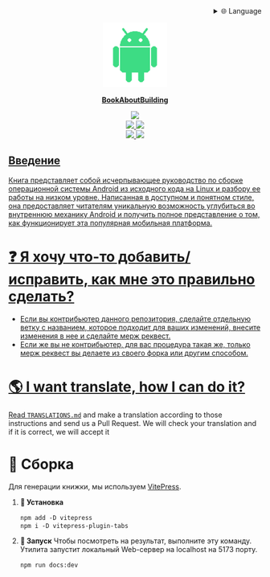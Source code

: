 
<div align="right">
  <details>
    <summary >🌐 Language</summary>
    <div>
      <div align="center">
        <a href="https://openaitx.github.io/view.html?user=Roker2&project=BookAboutBuilding&lang=en">English</a>
        | <a href="https://openaitx.github.io/view.html?user=Roker2&project=BookAboutBuilding&lang=zh-CN">简体中文</a>
        | <a href="https://openaitx.github.io/view.html?user=Roker2&project=BookAboutBuilding&lang=zh-TW">繁體中文</a>
        | <a href="https://openaitx.github.io/view.html?user=Roker2&project=BookAboutBuilding&lang=ja">日本語</a>
        | <a href="https://openaitx.github.io/view.html?user=Roker2&project=BookAboutBuilding&lang=ko">한국어</a>
        | <a href="https://openaitx.github.io/view.html?user=Roker2&project=BookAboutBuilding&lang=hi">हिन्दी</a>
        | <a href="https://openaitx.github.io/view.html?user=Roker2&project=BookAboutBuilding&lang=th">ไทย</a>
        | <a href="https://openaitx.github.io/view.html?user=Roker2&project=BookAboutBuilding&lang=fr">Français</a>
        | <a href="https://openaitx.github.io/view.html?user=Roker2&project=BookAboutBuilding&lang=de">Deutsch</a>
        | <a href="https://openaitx.github.io/view.html?user=Roker2&project=BookAboutBuilding&lang=es">Español</a>
        | <a href="https://openaitx.github.io/view.html?user=Roker2&project=BookAboutBuilding&lang=it">Italiano</a>
        | <a href="https://openaitx.github.io/view.html?user=Roker2&project=BookAboutBuilding&lang=ru">Русский</a>
        | <a href="https://openaitx.github.io/view.html?user=Roker2&project=BookAboutBuilding&lang=pt">Português</a>
        | <a href="https://openaitx.github.io/view.html?user=Roker2&project=BookAboutBuilding&lang=nl">Nederlands</a>
        | <a href="https://openaitx.github.io/view.html?user=Roker2&project=BookAboutBuilding&lang=pl">Polski</a>
        | <a href="https://openaitx.github.io/view.html?user=Roker2&project=BookAboutBuilding&lang=ar">العربية</a>
        | <a href="https://openaitx.github.io/view.html?user=Roker2&project=BookAboutBuilding&lang=fa">فارسی</a>
        | <a href="https://openaitx.github.io/view.html?user=Roker2&project=BookAboutBuilding&lang=tr">Türkçe</a>
        | <a href="https://openaitx.github.io/view.html?user=Roker2&project=BookAboutBuilding&lang=vi">Tiếng Việt</a>
        | <a href="https://openaitx.github.io/view.html?user=Roker2&project=BookAboutBuilding&lang=id">Bahasa Indonesia</a>
        | <a href="https://openaitx.github.io/view.html?user=Roker2&project=BookAboutBuilding&lang=as">অসমীয়া</
      </div>
    </div>
  </details>
</div>

<p align="center">
  <img src="website/public/icon.png" width="128"/>
  <p align="center"><b>BookAboutBuilding</b></p>
</p>

<p align="center">
<img src="https://img.shields.io/badge/Android-3DDC84?style=for-the-badge&logo=android&logoColor=white"/><br>
<img src="https://img.shields.io/badge/lineageos-167C80?style=for-the-badge&logo=lineageos&logoColor=white"/>
<img src="https://img.shields.io/badge/Linux-FCC624?style=for-the-badge&logo=linux&logoColor=black"/><br>
<img src="https://img.shields.io/badge/Arch%20Linux-1793D1?logo=arch-linux&logoColor=fff&style=for-the-badge"/>
<img src="https://img.shields.io/badge/Debian-D70A53?style=for-the-badge&logo=debian&logoColor=white"/>
</p>

## Введение

Книга представляет собой исчерпывающее руководство по сборке операционной системы Android из исходного кода на Linux и разбору ее работы на низком уровне. Написанная в доступном и понятном стиле, она предоставляет читателям уникальную возможность углубиться во внутреннюю механику Android и получить полное представление о том, как функционирует эта популярная мобильная платформа.

# ❓ Я хочу что-то добавить/исправить, как мне это правильно сделать?

* Если вы контрибьютер данного репозитория, сделайте отдельную ветку с названием, которое подходит для ваших изменений, внесите изменения в нее и сделайте мерж реквест. 
* Если же вы не контрибьютер, для вас процедура такая же, только мерж реквест вы делаете из своего форка или другим способом.

# 🌎 I want translate, how I can do it?
Read [`TRANSLATIONS.md`](TRANSLATIONS.md) and make a translation according to those instructions and send us a Pull Request. We will check your translation and if it is correct, we will accept it

# 🔨 Сборка

Для генерации книжки, мы используем [VitePress](https://vitepress.dev/).
1. <b>🦀 Установка</b>

	```
	npm add -D vitepress
	npm i -D vitepress-plugin-tabs
	```
2. <b>🚀 Запуск</b>
	Чтобы посмотреть на результат, выполните эту команду. Утилита запустит локальный Web-сервер на localhost на 5173 порту.
	```
	npm run docs:dev
	```
